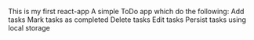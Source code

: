This is my first react-app 
A simple ToDo app which do the following:
Add tasks
Mark tasks as completed
Delete tasks
Edit tasks
Persist tasks using local storage
